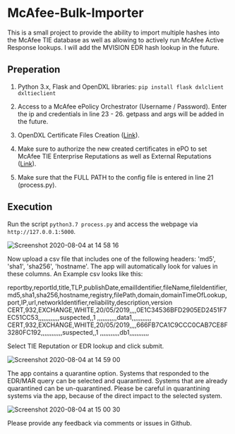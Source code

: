 # McAfee-Bulk-Importer

This is a small project to provide the ability to import multiple hashes into the McAfee TIE database as well as allowing to actively run McAfee Active Response lookups. I will add the MVISION EDR hash lookup in the future.

## Preperation

1. Python 3.x, Flask and OpenDXL libraries:  ```pip install flask dxlclient dxltieclient```

2. Access to a McAfee ePolicy Orchestrator (Username / Password). Enter the ip and credentials in line 23 - 26. getpass and args will be added in the future.

3. OpenDXL Certificate Files Creation ([Link](https://github.com/opendxl/opendxl-client-python/blob/master/docs/sdk/basiccliprovisioning.rst)).

4. Make sure to authorize the new created certificates in ePO to set McAfee TIE Enterprise Reputations as well as External Reputations ([Link](https://opendxl.github.io/opendxl-tie-client-python/pydoc/basicsetreputationexample.html)).

5. Make sure that the FULL PATH to the config file is entered in line 21 (process.py).

## Execution

Run the script ```python3.7 process.py``` and access the webpage via ```http://127.0.0.1:5000```.

![Screenshot 2020-08-04 at 14 58 16](https://user-images.githubusercontent.com/25227268/89296679-f42dc200-d662-11ea-9695-14c98ff7dcef.png)

Now upload a csv file that includes one of the following headers: 'md5', 'sha1', 'sha256', 'hostname'.
The app will automatically look for values in these columns. An Example csv looks like this: 

reportby,reportId,title,TLP,publishDate,emailIdentifier,fileName,fileIdentifier,md5,sha1,sha256,hostname,registry,filePath,domain,domainTimeOfLookup,port,IP,url,networkIdentifier,reliability,description,version
CERT,932,EXCHANGE,WHITE,20/05/2019,,,,0E1C34536BFD2905ED2451F7EC51CC53,,,,,,,,,,,,suspected,,1
,,,,,,,,,,,data1,,,,,,,,,,,
CERT,932,EXCHANGE,WHITE,20/05/2019,,,,666FB7CA1C9CCC0CAB7CE8F3280FC192,,,,,,,,,,,,suspected,,1
,,,,,,,,,,,db1,,,,,,,,,,,

Select TIE Reputation or EDR lookup and click submit.

![Screenshot 2020-08-04 at 14 59 00](https://user-images.githubusercontent.com/25227268/89296737-0d367300-d663-11ea-994e-4dd52f14d7d3.png)

The app contains a quarantine option. Systems that responded to the EDR/MAR query can be selected and quarantined.
Systems that are already quarantined can be un-quarantined. Please be careful in quarantining systems via the app, because of the direct impact to the selected system.

![Screenshot 2020-08-04 at 15 00 30](https://user-images.githubusercontent.com/25227268/89296861-453db600-d663-11ea-9a38-5181d66dd578.png)

Please provide any feedback via comments or issues in Github.
